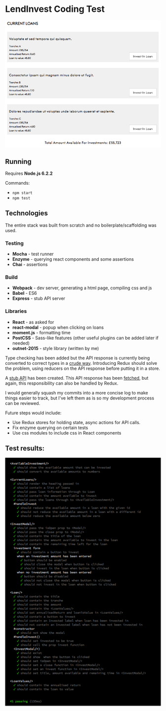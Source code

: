 LendInvest Coding Test
======================

![LendInvest Dashboard](resources/Screen%20Shot%202017-03-20%20at%2002.18.28.png)

## Running
Requires **Node.js 6.2.2**

Commands:
- `npm start`
- `npm test`

## Technologies

The entire stack was built from scratch and no boilerplate/scaffolding was used.

### Testing
- **Mocha** - test runner
- **Enzyme** - querying react components and some assertions
- **Chai** - assertions

### Build
- **Webpack** - dev server, generating a html page, compiling css and js
- **Babel** - ES6
- **Express** - stub API server

### Libraries
- **React** - as asked for
- **react-modal** - popup when clicking on loans
- **moment.js** - formatting time
- **PostCSS** - Sass-like features (other useful plugins can be added later if needed)
- **outnet-2015** - style library (written by me)

Type checking has been added but the API response is currently being converted to correct types in a [crude way](src/lib/components/CurrentLoans.jsx#L11).
Introducing Redux should solve the problem, using reducers on the API response before putting it in a store.

A [stub API](scripts/api-server.js) has been created. This API response has been [fetched](src/index.js#L15), but again, this responsibility can also be handled by Redux.

I would generally squash my commits into a more concise log to make things easier to track, but I've left them as is so my development process can be reviewed.


Future steps would include:
- Use Redux stores for holding state, async actions for API calls.
- Fix enzyme querying on certain tests
- Use css modules to include css in React components

## Test results:
![Image of results](resources/test-results.png)
